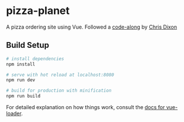 # pizza-planet

A pizza ordering site using Vue. Followed a [code-along](https://www.packtpub.com/product/vue-js-build-a-full-stack-app-with-firebase-vuex-and-router-video/9781838980627) by [Chris Dixon](https://chrisdixon.dev/courses/vue-3/)

## Build Setup

``` bash
# install dependencies
npm install

# serve with hot reload at localhost:8080
npm run dev

# build for production with minification
npm run build
```

For detailed explanation on how things work, consult the [docs for vue-loader](http://vuejs.github.io/vue-loader).
